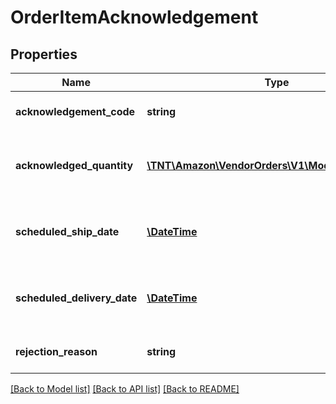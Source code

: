 # OrderItemAcknowledgement

## Properties
Name | Type | Description | Notes
------------ | ------------- | ------------- | -------------
**acknowledgement_code** | **string** | This indicates the acknowledgement code. | 
**acknowledged_quantity** | [**\TNT\Amazon\VendorOrders\V1\Model\ItemQuantity**](ItemQuantity.md) | Details of quantity acknowledged with the above acknowledgement code. | 
**scheduled_ship_date** | [**\DateTime**](\DateTime.md) | Estimated ship date per line item. Must be in ISO-8601 date/time format. | [optional] 
**scheduled_delivery_date** | [**\DateTime**](\DateTime.md) | Estimated delivery date per line item. Must be in ISO-8601 date/time format. | [optional] 
**rejection_reason** | **string** | Indicates the reason for rejection. | [optional] 

[[Back to Model list]](../README.md#documentation-for-models) [[Back to API list]](../README.md#documentation-for-api-endpoints) [[Back to README]](../README.md)


